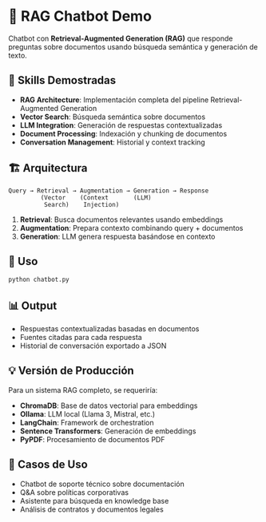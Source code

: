 # 🤖 RAG Chatbot Demo

Chatbot con **Retrieval-Augmented Generation (RAG)** que responde preguntas sobre documentos usando búsqueda semántica y generación de texto.

## 🎯 Skills Demostradas

- **RAG Architecture**: Implementación completa del pipeline Retrieval-Augmented Generation
- **Vector Search**: Búsqueda semántica sobre documentos
- **LLM Integration**: Generación de respuestas contextualizadas
- **Document Processing**: Indexación y chunking de documentos
- **Conversation Management**: Historial y context tracking

## 🏗️ Arquitectura

```
Query → Retrieval → Augmentation → Generation → Response
         (Vector    (Context       (LLM)
          Search)    Injection)
```

1. **Retrieval**: Busca documentos relevantes usando embeddings
2. **Augmentation**: Prepara contexto combinando query + documentos
3. **Generation**: LLM genera respuesta basándose en contexto

## 🚀 Uso

```bash
python chatbot.py
```

## 📊 Output

- Respuestas contextualizadas basadas en documentos
- Fuentes citadas para cada respuesta
- Historial de conversación exportado a JSON

## 💡 Versión de Producción

Para un sistema RAG completo, se requeriría:

- **ChromaDB**: Base de datos vectorial para embeddings
- **Ollama**: LLM local (Llama 3, Mistral, etc.)
- **LangChain**: Framework de orchestration
- **Sentence Transformers**: Generación de embeddings
- **PyPDF**: Procesamiento de documentos PDF

## 🔧 Casos de Uso

- Chatbot de soporte técnico sobre documentación
- Q&A sobre políticas corporativas
- Asistente para búsqueda en knowledge base
- Análisis de contratos y documentos legales
